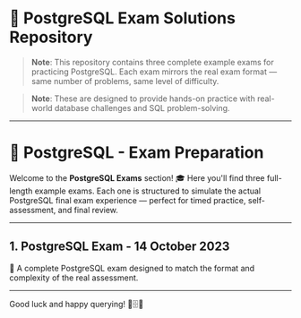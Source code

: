# 🐘 PostgreSQL Exam Solutions Repository

> **Note**: This repository contains three complete example exams for practicing PostgreSQL. Each exam mirrors the real exam format — same number of problems, same level of difficulty.

> **Note**: These are designed to provide hands-on practice with real-world database challenges and SQL problem-solving.

---

# 🐘 PostgreSQL - Exam Preparation

Welcome to the **PostgreSQL Exams** section! 🎓 Here you'll find three full-length example exams. Each one is structured to simulate the actual PostgreSQL final exam experience — perfect for timed practice, self-assessment, and final review.

---

## 1. PostgreSQL Exam - 14 October 2023

📝 A complete PostgreSQL exam designed to match the format and complexity of the real assessment.

---

Good luck and happy querying! 🧠🗄️📘
